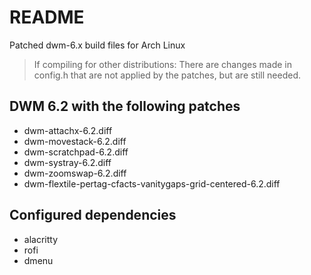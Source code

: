 # README

Patched dwm-6.x build files for Arch Linux

>If compiling for other distributions: There are changes made in
config.h that are not applied by the patches, but are still needed.

## DWM 6.2 with the following patches
* dwm-attachx-6.2.diff
* dwm-movestack-6.2.diff
* dwm-scratchpad-6.2.diff
* dwm-systray-6.2.diff
* dwm-zoomswap-6.2.diff
* dwm-flextile-pertag-cfacts-vanitygaps-grid-centered-6.2.diff

## Configured dependencies
* alacritty
* rofi
* dmenu
